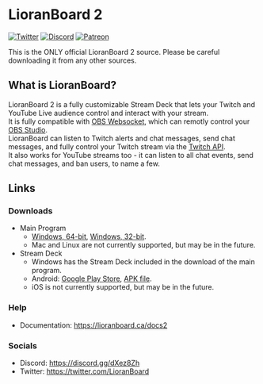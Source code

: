 # LioranBoard 2
[![Twitter](https://img.shields.io/twitter/url/https/twitter.com/fold_left.svg?style=social&label=Follow%20%40LioranBoard)](https://twitter.com/LioranBoard)
[![Discord](https://img.shields.io/discord/699319482442711072.svg?label=&logo=discord&logoColor=ffffff&color=7389D8&labelColor=6A7EC2)](https://discord.gg/dXez8Zh)
[![Patreon](https://img.shields.io/endpoint.svg?label=Patreon&url=https%3A%2F%2Fshieldsio-patreon.vercel.app%2Fapi%3Fusername%3Dlb2devs%26type%3Dpatrons&style=flat)](https://patreon.com/lb2devs)

This is the ONLY official LioranBoard 2 source. Please be careful downloading it from any other sources.

## What is LioranBoard?
LioranBoard 2 is a fully customizable Stream Deck that lets your Twitch and YouTube Live audience control and interact with your stream.  
It is fully compatible with [OBS Websocket](https://obsproject.com/forum/resources/obs-websocket-remote-control-obs-studio-from-websockets.466/), which can remotly control your [OBS Studio](https://obsproject.com/).  
LioranBoard can listen to Twitch alerts and chat messages, send chat messages, and fully control your Twitch stream via the [Twitch API](https://dev.twitch.tv/docs/api/reference).  
It also works for YouTube streams too - it can listen to all chat events, send chat messages, and ban users, to name a few.

## Links
### Downloads
- Main Program  
  - [Windows, 64-bit](https://github.com/LioranBoard/LioranBoard-2-Official/raw/main/download/x64.zip), [Windows, 32-bit](https://github.com/LioranBoard/LioranBoard-2-Official/raw/main/download/x86.zip).  
  - Mac and Linux are not currently supported, but may be in the future.  
- Stream Deck
  - Windows has the Stream Deck included in the download of the main program.  
  - Android: [Google Play Store](https://play.google.com/store/apps/details?id=lioranboard.ca.lioranboard.streamdeck), [APK file](https://github.com/LioranBoard/LioranBoard-2-Official/blob/main/download/Lioranboard%202%20Official%20Stream%20Deck.apk).  
  - iOS is not currently supported, but may be in the future.
### Help
- Documentation: https://lioranboard.ca/docs2  
### Socials
- Discord: https://discord.gg/dXez8Zh  
- Twitter: https://twitter.com/LioranBoard
